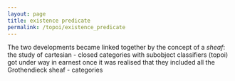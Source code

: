 ```yaml
---
layout: page
title: existence predicate
permalink: /topoi/existence_predicate
---
```

The two developments became linked together by the concept of a _sheaf_: the study of cartesian - closed categories with subobject classifiers (topoi) got under way in earnest once it was realised that they included all the Grothendieck sheaf - categories
